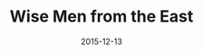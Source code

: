 ---
title: "Wise Men from the East"
speaker: "Gary Hua"
date: "2015-12-13"
sermonUrl: "//35.190.93.184/sermons/20151213_Mp3.mp3"
---